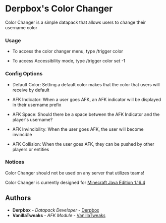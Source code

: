 # Derpbox's Color Changer

Color Changer is a simple datapack that allows users to change their username color

### Usage

* To access the color changer menu, type /trigger color

* To access Accessibility mode, type /trigger color set -1

### Config Options

* Default Color: Setting a default color makes that the color that users will receive by default

* AFK Indicator: When a user goes AFK, an AFK indicator will be displayed in their username prefix

* AFK Space: Should there be a space between the AFK Indicator and the player's username?

* AFK Invincibility: When the user goes AFK, the user will become invincible

* AFK Collision: When the user goes AFK, they can be pushed by other players or entities

### Notices

Color Changer should not be used on any server that utilizes teams!

Color Changer is currently designed for [Minecraft Java Edition 1.16.4](https://www.minecraft.net/en-us/article/minecraft-java-edition-1-16-4)

## Authors

* **Derpbox** - *Datapack Developer* - [Derpbox](https://github.com/dbtderpbox)
* **VanillaTweaks** - *AFK Module* - [VanillaTweaks](https://vanillatweaks.net/)
